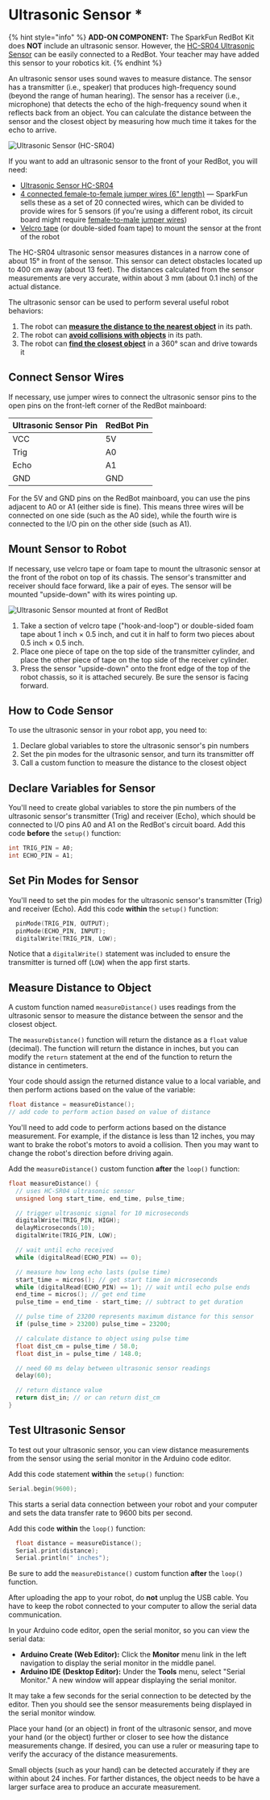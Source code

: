 # Ultrasonic Sensor \*

{% hint style="info" %}
**ADD-ON COMPONENT:** The SparkFun RedBot Kit does **NOT** include an ultrasonic sensor. However, the [HC-SR04 Ultrasonic Sensor](https://www.sparkfun.com/products/13959) can be easily connected to a RedBot. Your teacher may have added this sensor to your robotics kit.
{% endhint %}

An ultrasonic sensor uses sound waves to measure distance. The sensor has a transmitter \(i.e., speaker\) that produces high-frequency sound \(beyond the range of human hearing\). The sensor has a receiver \(i.e., microphone\) that detects the echo of the high-frequency sound when it reflects back from an object. You can calculate the distance between the sensor and the closest object by measuring how much time it takes for the echo to arrive.

![Ultrasonic Sensor \(HC-SR04\)](../../.gitbook/assets/ultrasonic-sensor.jpg)

If you want to add an ultrasonic sensor to the front of your RedBot, you will need:

* [Ultrasonic Sensor HC-SR04](https://www.sparkfun.com/products/13959)
* [4 connected female-to-female jumper wires \(6" length\)](https://www.sparkfun.com/products/12796) — SparkFun sells these as a set of 20 connected wires, which can be divided to provide wires for 5 sensors \(if you're using a different robot, its circuit board might require [female-to-male jumper wires](https://www.sparkfun.com/products/12794)\)
* [Velcro tape](https://www.walmart.com/ip/Self-Adhesive-Hook-Loop-Sticky-Back-Tape-Kit-From-5-to-50-Feet-Width-1-or-2/191948030) \(or double-sided foam tape\) to mount the sensor at the front of the robot 

The HC-SR04 ultrasonic sensor measures distances in a narrow cone of about 15° in front of the sensor. This sensor can detect obstacles located up to 400 cm away \(about 13 feet\). The distances calculated from the sensor measurements are very accurate, within about 3 mm \(about 0.1 inch\) of the actual distance.

The ultrasonic sensor can be used to perform several useful robot behaviors:

1. The robot can [**measure the distance to the nearest object**](../robot-behaviors/detecting-objects.md#measuredistance) in its path.
2. The robot can [**avoid collisions with objects**](../robot-behaviors/detecting-objects.md#avoidcollision) in its path.
3. The robot can [**find the closest object**](../robot-behaviors/detecting-objects.md#findclosestobject) in a 360° scan and drive towards it

## Connect Sensor Wires

If necessary, use jumper wires to connect the ultrasonic sensor pins to the open pins on the front-left corner of the RedBot mainboard:

| Ultrasonic Sensor Pin | RedBot Pin |
| :--- | :--- |
| VCC | 5V |
| Trig | A0 |
| Echo | A1 |
| GND | GND |

For the 5V and GND pins on the RedBot mainboard, you can use the pins adjacent to A0 or A1 \(either side is fine\). This means three wires will be connected on one side \(such as the A0 side\), while the fourth wire is connected to the I/O pin on the other side \(such as A1\).

## Mount Sensor to Robot

If necessary, use velcro tape or foam tape to mount the ultrasonic sensor at the front of the robot on top of its chassis. The sensor's transmitter and receiver should face forward, like a pair of eyes. The sensor will be mounted "upside-down" with its wires pointing up.

![Ultrasonic Sensor mounted at front of RedBot](../../.gitbook/assets/ultrasonic-mounted.jpg)

1. Take a section of velcro tape \("hook-and-loop"\) or double-sided foam tape about 1 inch × 0.5 inch, and cut it in half to form two pieces about 0.5 inch × 0.5 inch.
2. Place one piece of tape on the top side of the transmitter cylinder, and place the other piece of tape on the top side of the receiver cylinder.
3. Press the sensor "upside-down" onto the front edge of the top of the robot chassis, so it is attached securely. Be sure the sensor is facing forward.

## How to Code Sensor

To use the ultrasonic sensor in your robot app, you need to:

1. Declare global variables to store the ultrasonic sensor's pin numbers
2. Set the pin modes for the ultrasonic sensor, and turn its transmitter off
3. Call a custom function to measure the distance to the closest object

## Declare Variables for Sensor

You'll need to create global variables to store the pin numbers of the ultrasonic sensor's transmitter \(Trig\) and receiver \(Echo\), which should be connected to I/O pins A0 and A1 on the RedBot's circuit board. Add this code **before** the `setup()` function:

```cpp
int TRIG_PIN = A0;
int ECHO_PIN = A1;
```

## Set Pin Modes for Sensor

You'll need to set the pin modes for the ultrasonic sensor's transmitter \(Trig\) and receiver \(Echo\). Add this code **within** the `setup()` function:

```cpp
  pinMode(TRIG_PIN, OUTPUT);
  pinMode(ECHO_PIN, INPUT);
  digitalWrite(TRIG_PIN, LOW);
```

Notice that a `digitalWrite()` statement was included to ensure the transmitter is turned off \(`LOW`\) when the app first starts.

## Measure Distance to Object

A custom function named `measureDistance()` uses readings from the ultrasonic sensor to measure the distance between the sensor and the closest object.

The `measureDistance()` function will return the distance as a `float` value \(decimal\). The function will return the distance in inches, but you can modify the `return` statement at the end of the function to return the distance in centimeters.

Your code should assign the returned distance value to a local variable, and then perform actions based on the value of the variable:

```cpp
float distance = measureDistance();
// add code to perform action based on value of distance

```

You'll need to add code to perform actions based on the distance measurement. For example, if the distance is less than 12 inches, you may want to brake the robot's motors to avoid a collision. Then you may want to change the robot's direction before driving again.

Add the `measureDistance()` custom function **after** the `loop()` function:

```cpp
float measureDistance() {
  // uses HC-SR04 ultrasonic sensor
  unsigned long start_time, end_time, pulse_time;

  // trigger ultrasonic signal for 10 microseconds
  digitalWrite(TRIG_PIN, HIGH);
  delayMicroseconds(10);
  digitalWrite(TRIG_PIN, LOW);

  // wait until echo received
  while (digitalRead(ECHO_PIN) == 0);

  // measure how long echo lasts (pulse time)
  start_time = micros(); // get start time in microseconds
  while (digitalRead(ECHO_PIN) == 1); // wait until echo pulse ends
  end_time = micros(); // get end time
  pulse_time = end_time - start_time; // subtract to get duration

  // pulse time of 23200 represents maximum distance for this sensor
  if (pulse_time > 23200) pulse_time = 23200;

  // calculate distance to object using pulse time
  float dist_cm = pulse_time / 58.0;
  float dist_in = pulse_time / 148.0;

  // need 60 ms delay between ultrasonic sensor readings
  delay(60);

  // return distance value
  return dist_in; // or can return dist_cm
}
```

## Test Ultrasonic Sensor

To test out your ultrasonic sensor, you can view distance measurements from the sensor using the serial monitor in the Arduino code editor.

Add this code statement **within** the `setup()` function:

```cpp
Serial.begin(9600);
```

This starts a serial data connection between your robot and your computer and sets the data transfer rate to 9600 bits per second.

Add this code **within** the `loop()` function:

```cpp
  float distance = measureDistance();
  Serial.print(distance);
  Serial.println(" inches");
```

Be sure to add the `measureDistance()` custom function **after** the `loop()` function.

After uploading the app to your robot, do **not** unplug the USB cable. You have to keep the robot connected to your computer to allow the serial data communication.

In your Arduino code editor, open the serial monitor, so you can view the serial data:

* **Arduino Create \(Web Editor\):**  Click the **Monitor** menu link in the left navigation to display the serial monitor in the middle panel.
* **Arduino IDE \(Desktop Editor\):**  Under the **Tools** menu, select "Serial Monitor." A new window will appear displaying the serial monitor.

It may take a few seconds for the serial connection to be detected by the editor. Then you should see the sensor measurements being displayed in the serial monitor window.

Place your hand \(or an object\) in front of the ultrasonic sensor, and move your hand \(or the object\) further or closer to see how the distance measurements change. If desired, you can use a ruler or measuring tape to verify the accuracy of the distance measurements.

Small objects \(such as your hand\) can be detected accurately if they are within about 24 inches. For farther distances, the object needs to be have a larger surface area to produce an accurate measurement.

